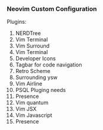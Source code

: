 ### Neovim Custom Configuration

Plugins: 
1. NERDTree
2. Vim Terminal
3. Vim Surround
4. Vim Terminal
5. Developer Icons
6. Tagbar for code navigation
7. Retro Scheme
8. Surrounding ysw
9. Vim Airline
10. PSQL Pluging needs
11. Presence
12. Vim quantum
13. Vim JSX
14. Vim Javascript
15. Presence
